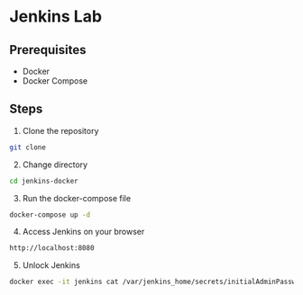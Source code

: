 # Jenkins Lab

## Prerequisites
- Docker
- Docker Compose

## Steps
1. Clone the repository
```bash
git clone 
```

2. Change directory
```bash
cd jenkins-docker
```

3. Run the docker-compose file
```bash
docker-compose up -d
```

4. Access Jenkins on your browser
```bash
http://localhost:8080
```

5. Unlock Jenkins
```bash
docker exec -it jenkins cat /var/jenkins_home/secrets/initialAdminPassword
```
